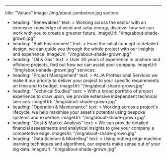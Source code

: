 ---
title: "Values"
image: /img/about-jumbotron.jpg
sectors:
  - heading: "Renewables"
    text: >
      Working across the sector with an extensive knowledge of wind and solar energy, discover how we can work with you to create a greener future.
    imageUrl: "/img/about-shade-grown.jpg"
  - heading: "Built Environment"
    text: >
      From the initial concept to detailed design, we can guide you through the whole project with our insights and experience.
    imageUrl: "/img/about-shade-grown.jpg"
  - heading: "Oil & Gas"
    text: >
      Over 30 years of experience in onshore and offshore projects, find out how we can assist your company.
    imageUrl: "/img/about-shade-grown.jpg"
services:
  - heading: "Project Management"
    text: >
      At JA Professional Services we make it our priority to deliver your project to your specific requirements on time and to budget.
    imageUrl: "/img/about-shade-grown.jpg"
  - heading: "Technical Studies"
    text: >
      With a broad portfolio of project experience to draw upon, we provide extensive independent technical services.
    imageUrl: "/img/about-shade-grown.jpg"
  - heading: "Operation & Maintenance"
    text: >
      Working across a project's lifecycle, we help maximise your asset's potential using bespoke systems and expertise.
    imageUrl: "/img/about-shade-grown.jpg"
  - heading: "Cost & Market Analysis"
    text: >
      We can provide detailed financial assessments and analytical insights to give your company a competetive edge.
    imageUrl: "/img/about-shade-grown.jpg"
  - heading: "Data Science & Modelling"
    text: >
      Using cutting edge machine learning techniques and algorithms, our experts make sense out of your big data.
    imageUrl: "/img/about-shade-grown.jpg"